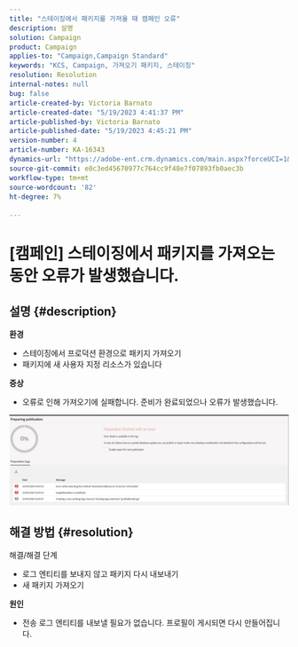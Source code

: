 ```yaml
---
title: "스테이징에서 패키지를 가져올 때 캠페인 오류"
description: 설명
solution: Campaign
product: Campaign
applies-to: "Campaign,Campaign Standard"
keywords: "KCS, Campaign, 가져오기 패키지, 스테이징"
resolution: Resolution
internal-notes: null
bug: false
article-created-by: Victoria Barnato
article-created-date: "5/19/2023 4:41:37 PM"
article-published-by: Victoria Barnato
article-published-date: "5/19/2023 4:45:21 PM"
version-number: 4
article-number: KA-16343
dynamics-url: "https://adobe-ent.crm.dynamics.com/main.aspx?forceUCI=1&pagetype=entityrecord&etn=knowledgearticle&id=3a456c02-64f6-ed11-8848-6045bd0065b6"
source-git-commit: e0c3ed45670977c764cc9f48e7f07893fb0aec3b
workflow-type: tm+mt
source-wordcount: '82'
ht-degree: 7%

---
```


# [캠페인] 스테이징에서 패키지를 가져오는 동안 오류가 발생했습니다.

## 설명 {#description}

<b>환경</b>
- 스테이징에서 프로덕션 환경으로 패키지 가져오기
- 패키지에 새 사용자 지정 리소스가 있습니다

<b>증상</b>
- 오류로 인해 가져오기에 실패합니다. 준비가 완료되었으나 오류가 발생했습니다.


![](assets/___3b456c02-64f6-ed11-8848-6045bd0065b6___.jpeg)




## 해결 방법 {#resolution}

해결/해결 단계
- 로그 엔티티를 보내지 않고 패키지 다시 내보내기
- 새 패키지 가져오기

<b>원인</b>
- 전송 로그 엔티티를 내보낼 필요가 없습니다. 프로필이 게시되면 다시 만들어집니다.



